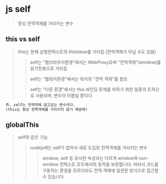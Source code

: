 # js self

> 항상 전역객체를 가리키는 변수

## this vs self

> this는 현재 실행컨텍스트의 thisValue를 가리킴 (전역객체가 아닐 수도 있음)
>
> > self는 "웹브라우저환경"에서는 WebProxy로써 "전역객체"(window)를 읽기전용으로 가리킴
> >
> > self는 "웹워커환경"에서는 워커의 "전역 객체"를 참조
> >
> > self는 "다른 환경"에서는 this 바인딩 문제를 피하기 위한 일종의 트릭으로 사용되며, 변수이 이름일 뿐이다.

```txt
즉, self는 전역객체 담고있는 변수이다.
(this는 항상 전역객체를 가리키지 않기 때문에)
```

## globalThis

> self와 같은 기능
>
> > nodejs에는 self가 없어서 새로 도입된 전역객체를 가리키는 변수
> >
> > > window, self 등 유사한 속성과는 다르게 window와 non-window 컨텍스트 모두에서의 동작을 보장합니다. 따라서 코드를 구동하는 환경을 모르더라도 전역 객체에 일관된 방식으로 접근할 수 있습니다.
